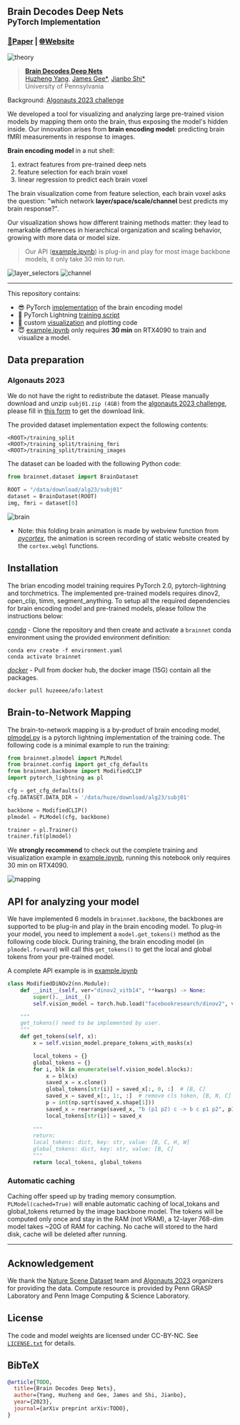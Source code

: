 
## Brain Decodes Deep Nets <br><sub> PyTorch Implementation</sub>


### [📄Paper](http://arxiv.org/abs/TODO) | [🌐Website](https://huzeyann.github.io/brain-decodes-deep-nets)

![theory](assets/brainnet.png)


> [**Brain Decodes Deep Nets**](http://arxiv.org/abs/TODO)<br>
> [Huzheng Yang](https://huzeyann.github.io/), [James Gee*](https://www.med.upenn.edu/apps/faculty/index.php/g5455356/p10656), [Jianbo Shi*](https://www.cis.upenn.edu/~jshi/)
> <br>University of Pennsylvania<br>

<!-- <details>
<summary>▶️Video</summary>
<iframe width="1932" height="881" src="https://www.youtube.com/embed/WX7V2O6SnN4" title="Brain Decodes Deep Nets" frameborder="0" allow="accelerometer; autoplay; clipboard-write; encrypted-media; gyroscope; picture-in-picture; web-share" allowfullscreen></iframe>
</details> -->

Background: [Algonauts 2023 challenge](http://algonauts.csail.mit.edu/)

We developed a tool for visualizing and analyzing large pre-trained vision models by mapping them onto the brain, thus exposing the model's hidden inside. Our innovation arises from **brain encoding model**: predicting brain fMRI measurements in response to images.

**Brain encoding model** in a nut shell: 
1. extract features from pre-trained deep nets
2. feature selection for each brain voxel
3. linear regression to predict each brain voxel

The brain visualization come from feature selection, each brain voxel asks the question: "which network **layer/space/scale/channel** best predicts my brain response?".

Our visualization shows how different training methods matter: they lead to remarkable differences in hierarchical organization and scaling behavior, growing with more data or model size.

> Our API ([example.ipynb](example.ipynb)) is plug-in and play for most image backbone models, it only take 30 min to run.


![layer_selectors](assets/layer_selectors.png)
![channel](assets/channel_big.png)

---
This repository contains:

* 😎 PyTorch [implementation](brainnet/model.py) of the brain encoding model
* 🎸 PyTorch Lightning [training script](brainnet/plmodel.py)
* 🥁 custom [visualization](brainnet/plot_utils.py) and plotting code
* 😇 [example.ipynb](example.ipynb) only requires **30 min** on RTX4090 to train and visualize a model.



## Data preparation
### Algonauts 2023
We do not have the right to redistribute the dataset. Please manually download and unzip `subj01.zip (4GB)` from the [algonauts 2023 challenge](http://algonauts.csail.mit.edu/), please fill in [this form](https://docs.google.com/forms/d/e/1FAIpQLSehZkqZOUNk18uTjRTuLj7UYmRGz-OkdsU25AyO3Wm6iAb0VA/viewform
) to get the download link.

The provided dataset implementation expect the following contents:
```
<ROOT>/training_split
<ROOT>/training_split/training_fmri
<ROOT>/training_split/training_images
```

The dataset can be loaded with the following Python code:
```python
from brainnet.dataset import BrainDataset

ROOT = "/data/download/alg23/subj01"
dataset = BrainDataset(ROOT)
img, fmri = dataset[0]
```

![brain](assets/brain.gif)


- Note: this folding brain animation is made by webview function from *[pycortex](https://gallantlab.org/pycortex/)*, the animation is screen recording of static website created by the `cortex.webgl` functions.


## Installation
The brian encoding model training requires PyTorch 2.0, pytorch-lightning and torchmetrics. The implemented pre-trained models requires dinov2, open_clip, timm, segment_anything. To setup all the required dependencies for brain encoding model and pre-trained models, please follow the instructions below:

*[conda](https://docs.conda.io/projects/conda/en/latest/user-guide/getting-started.html)*  - Clone the repository and then create and activate a `brainnet` conda environment using the provided environment definition:

```shell
conda env create -f environment.yaml
conda activate brainnet
```

*[docker](https://docs.docker.com/get-docker/)* - Pull from docker hub, the docker image (15G) contain all the packages.

```shell
docker pull huzeeee/afo:latest
```

## Brain-to-Network Mapping
The brain-to-network mapping is a by-product of brain encoding model, [plmodel.py](brainnet/plmodel.py) is a pytorch lightning implementation of the training code. The following code is a minimal example to run the training:

```python
from brainnet.plmodel import PLModel
from brainnet.config import get_cfg_defaults
from brainnet.backbone import ModifiedCLIP
import pytorch_lightning as pl

cfg = get_cfg_defaults()
cfg.DATASET.DATA_DIR = '/data/huze/download/alg23/subj01'

backbone = ModifiedCLIP()
plmodel = PLModel(cfg, backbone)

trainer = pl.Trainer()
trainer.fit(plmodel)

```

We **strongly recommend** to check out the complete training and visualization example in [example.ipynb](example.ipynb), running this notebook only requires 30 min on RTX4090.

![mapping](assets/mapping.png)



## API for analyzing your model
We have implemented 6 models in `brainnet.backbone`, the backbones are supported to be plug-in and play in the brain encoding model. To plug-in your model, you need to implement a `model.get_tokens()` method as the following code block. During training, the brain encoding model (in `plmodel.forward`) will call this `get_tokens()` to get the local and global tokens from your pre-trained model.

A complete API example is in [example.ipynb](example.ipynb)
```python
class ModifiedDiNOv2(nn.Module):
    def __init__(self, ver="dinov2_vitb14", **kwargs) -> None:
        super().__init__()
        self.vision_model = torch.hub.load("facebookresearch/dinov2", ver)

    """
    get_tokens() need to be implemented by user.
    """
    def get_tokens(self, x):
        x = self.vision_model.prepare_tokens_with_masks(x)

        local_tokens = {}
        global_tokens = {}
        for i, blk in enumerate(self.vision_model.blocks):
            x = blk(x)
            saved_x = x.clone()
            global_tokens[str(i)] = saved_x[:, 0, :]  # [B, C]
            saved_x = saved_x[:, 1:, :]  # remove cls token, [B, N, C]
            p = int(np.sqrt(saved_x.shape[1]))
            saved_x = rearrange(saved_x, "b (p1 p2) c -> b c p1 p2", p1=p, p2=p)
            local_tokens[str(i)] = saved_x
        
        """
        return:
        local_tokens: dict, key: str, value: [B, C, H, W]
        global_tokens: dict, key: str, value: [B, C]
        """
        return local_tokens, global_tokens

```

### Automatic caching
Caching offer speed up by trading memory consumption. `PLModel(cached=True)` will enable automatic caching of local_tokans and global_tokens returned by the image backbone model. The tokens will be computed only once and stay in the RAM (not VRAM), a 12-layer 768-dim model takes ~20G of RAM for caching. No cache will stored to the hard disk, cache will be deleted after running.

---

## Acknowledgement
We thank the [Nature Scene Dataset](https://naturalscenesdataset.org/) team and [Algonauts 2023](http://algonauts.csail.mit.edu/) organizers for providing the data. Compute resource is provided by Penn GRASP Laboratory and Penn Image Computing \& Science Laboratory.

## License
The code and model weights are licensed under CC-BY-NC. See [`LICENSE.txt`](LICENSE.txt) for details. 

## BibTeX

```bibtex
@article{TODO,
  title={Brain Decodes Deep Nets},
  author={Yang, Huzheng and Gee, James and Shi, Jianbo},
  year={2023},
  journal={arXiv preprint arXiv:TODO},
}
```